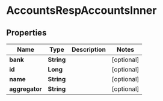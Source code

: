 

# AccountsRespAccountsInner


## Properties

| Name | Type | Description | Notes |
|------------ | ------------- | ------------- | -------------|
|**bank** | **String** |  |  [optional] |
|**id** | **Long** |  |  [optional] |
|**name** | **String** |  |  [optional] |
|**aggregator** | **String** |  |  [optional] |



